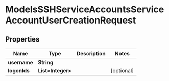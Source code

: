 

# ModelsSSHServiceAccountsServiceAccountUserCreationRequest


## Properties

| Name | Type | Description | Notes |
|------------ | ------------- | ------------- | -------------|
|**username** | **String** |  |  |
|**logonIds** | **List&lt;Integer&gt;** |  |  [optional] |



